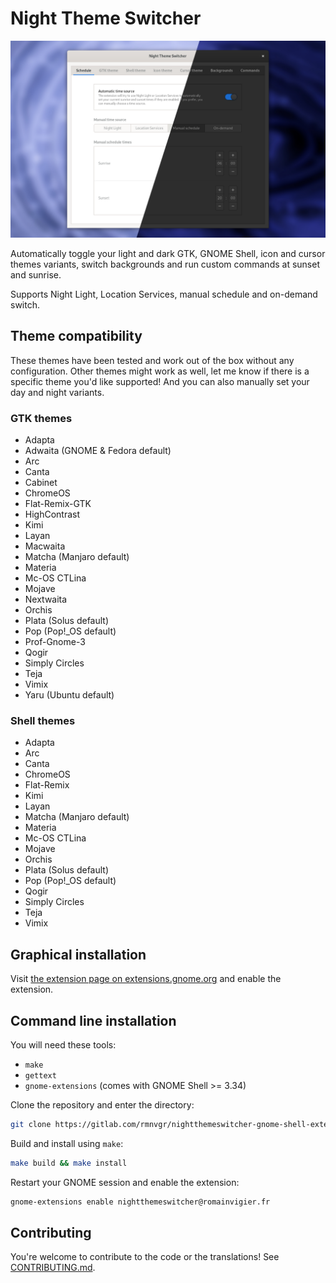 # Night Theme Switcher

![](./res/screenshot.png)
<!-- Background picture by Adrien Converse from https://unsplash.com/photos/kCrrUx7US04 -->

Automatically toggle your light and dark GTK, GNOME Shell, icon and cursor themes variants, switch backgrounds and run custom commands at sunset and sunrise.

Supports Night Light, Location Services, manual schedule and on-demand switch.

## Theme compatibility

These themes have been tested and work out of the box without any configuration. Other themes might work as well, let me know if there is a specific theme you'd like supported! And you can also manually set your day and night variants.

### GTK themes

- Adapta
- Adwaita (GNOME & Fedora default)
- Arc
- Canta
- Cabinet
- ChromeOS
- Flat-Remix-GTK
- HighContrast
- Kimi
- Layan
- Macwaita
- Matcha (Manjaro default)
- Materia
- Mc-OS CTLina
- Mojave
- Nextwaita
- Orchis
- Plata (Solus default)
- Pop (Pop!_OS default)
- Prof-Gnome-3
- Qogir
- Simply Circles
- Teja
- Vimix
- Yaru (Ubuntu default)

### Shell themes

- Adapta
- Arc
- Canta
- ChromeOS
- Flat-Remix
- Kimi
- Layan
- Matcha (Manjaro default)
- Materia
- Mc-OS CTLina
- Mojave
- Orchis
- Plata (Solus default)
- Pop (Pop!_OS default)
- Qogir
- Simply Circles
- Teja
- Vimix

## Graphical installation

Visit [the extension page on extensions.gnome.org](https://extensions.gnome.org/extension/2236/night-theme-switcher/) and enable the extension.

## Command line installation

You will need these tools:

- `make`
- `gettext`
- `gnome-extensions` (comes with GNOME Shell >= 3.34)

Clone the repository and enter the directory:

```bash
git clone https://gitlab.com/rmnvgr/nightthemeswitcher-gnome-shell-extension.git && cd nightthemeswitcher-gnome-shell-extension
```

Build and install using `make`:

```bash
make build && make install
```

Restart your GNOME session and enable the extension:

```bash
gnome-extensions enable nightthemeswitcher@romainvigier.fr
```

## Contributing

You're welcome to contribute to the code or the translations! See [CONTRIBUTING.md](./CONTRIBUTING.md).
